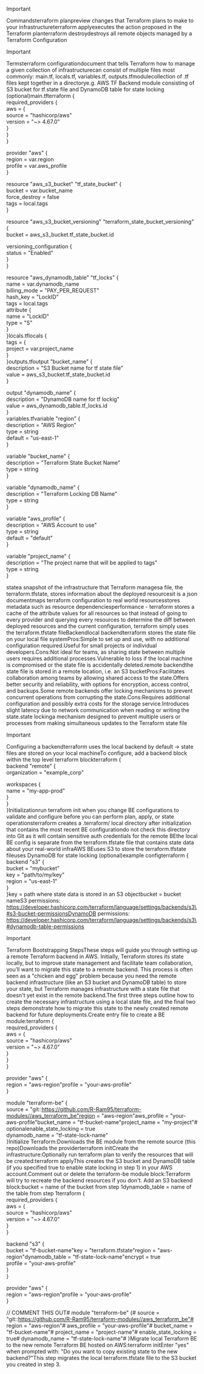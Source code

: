 > [!important]  
> Commandsterraform planpreview changes that Terraform plans to make to your infrastructureterraform applyexecutes the action proposed in the Terraform planterraform destroydestroys all remote objects managed by a Terraform Configuration  

  

> [!important]  
> Termsterraform configurationdocument that tells Terraform how to manage a given collection of infrastructurecan consist of multiple files most commonly: main.tf, locals.tf, variables.tf, outputs.tfmodulecollection of .tf files kept together in a directorye.g. AWS TF Backend module consisting of S3 bucket for tf.state file and DynamoDB table for state locking (optional)main.tfterraform {  
required_providers {  
aws = {  
source = "hashicorp/aws"  
version = "~> 4.67.0"  
}  
}  
}  
  
provider "aws" {  
region = var.region  
profile = var.aws_profile  
}  
  
resource "aws_s3_bucket" "tf_state_bucket" {  
bucket = var.bucket_name  
force_destroy = false  
tags = local.tags  
}  
  
resource "aws_s3_bucket_versioning" "terraform_state_bucket_versioning" {  
bucket = aws_s3_bucket.tf_state_bucket.id  
  
versioning_configuration {  
status = "Enabled"  
}  
}  
  
resource "aws_dynamodb_table" "tf_locks" {  
name = var.dynamodb_name  
billing_mode = "PAY_PER_REQUEST"  
hash_key = "LockID"  
tags = local.tags  
attribute {  
name = "LockID"  
type = "S"  
}  
}locals.tflocals {  
tags = {  
project = var.project_name  
}  
}outputs.tfoutput "bucket_name" {  
description = "S3 Bucket name for tf state file"  
value = aws_s3_bucket.tf_state_bucket.id  
}  
  
output "dynamodb_name" {  
description = "DynamoDB name for tf lockig"  
value = aws_dynamodb_table.tf_locks.id  
}  
variables.tfvariable "region" {  
description = "AWS Region"  
type = string  
default = "us-east-1"  
}  
  
variable "bucket_name" {  
description = "Terraform State Bucket Name"  
type = string  
}  
  
variable "dynamodb_name" {  
description = "Terraform Locking DB Name"  
type = string  
}  
  
variable "aws_profile" {  
description = "AWS Account to use"  
type = string  
default = "default"  
}  
  
variable "project_name" {  
description = "The project name that will be applied to tags"  
type = string  
}  
  
  
statea snapshot of the infrastructure that Terraform managesa file, the terraform.tfstate, stores information about the deployed resourcesit is a json documentmaps terraform configuration to real world resourcesstores metadata such as resource dependenciesperformance - terraform stores a cache of the attribute values for all resources so that instead of going to every provider and querying every resources to determine the diff between deployed resources and the current configuration, terraform simply uses the terraform.tfstate fileBackendlocal backendterraform stores the state file on your local file systemPros:Simple to set up and use, with no additional configuration required.Useful for small projects or individual developers.Cons:Not ideal for teams, as sharing state between multiple users requires additional processes.Vulnerable to loss if the local machine is compromised or the state file is accidentally deleted.remote backendthe state file is stored in a remote location, i.e. an S3 bucketPros:Facilitates collaboration among teams by allowing shared access to the state.Offers better security and reliability, with options for encryption, access control, and backups.Some remote backends offer locking mechanisms to prevent concurrent operations from corrupting the state.Cons:Requires additional configuration and possibly extra costs for the storage service.Introduces slight latency due to network communication when reading or writing the state.state lockinga mechanism designed to prevent multiple users or processes from making simultaneous updates to the Terraform state file  

  

> [!important]  
> Configuring a backendterraform uses the local backend by default → state files are stored on your local machineTo configure, add a backend block within the top level terraform blockterraform {  
backend "remote" {  
organization = "example_corp"  
  
workspaces {  
name = "my-app-prod"  
}  
}  
}Initializationrun terraform init when you change BE configurations to validate and configure before you can perform plan, apply, or state operationsterraform creates a .terraform/ local directory after initialization that contains the most recent BE configurationdo not check this directory into Git as it will contain sensitive auth credentials for the remote BEthe local BE config is separate from the terraform.tfstate file that contains state data about your real-world infraAWS BEuses S3 to store the terraform.tfstate fileuses DynamoDB for state locking (optional)example configterraform {  
backend "s3" {  
bucket = "mybucket"  
key = "path/to/my/key"  
region = "us-east-1"  
}  
}key = path where state data is stored in an S3 objectbucket = bucket nameS3 permissions: https://developer.hashicorp.com/terraform/language/settings/backends/s3\#s3-bucket-permissionsDynamoDB permissions: https://developer.hashicorp.com/terraform/language/settings/backends/s3\#dynamodb-table-permissions  

  

> [!important]  
> Terraform Bootstrapping StepsThese steps will guide you through setting up a remote Terraform backend in AWS. Initially, Terraform stores its state locally, but to improve state management and facilitate team collaboration, you’ll want to migrate this state to a remote backend. This process is often seen as a "chicken and egg" problem because you need the remote backend infrastructure (like an S3 bucket and DynamoDB table) to store your state, but Terraform manages infrastructure with a state file that doesn't yet exist in the remote backend.The first three steps outline how to create the necessary infrastructure using a local state file, and the final two steps demonstrate how to migrate this state to the newly created remote backend for future deployments.Create entry file to create a BE module:terraform {  
required_providers {  
aws = {  
source = "hashicorp/aws"  
version = "~> 4.67.0"  
}  
}  
}  
  
provider "aws" {  
region = "aws-region"profile = "your-aws-profile"  
}  
  
module "terraform-be" {  
source = "git::https://github.com/R-Ram95/terraform-modules//aws_terraform_be"region = "aws-region"aws_profile = "your-aws-profile"bucket_name = "tf-bucket-name"project_name = "my-project"# optionalenable_state_locking = true  
dynamodb_name = "tf-state-lock-name"  
}Initialize Terraform:Downloads the BE module from the remote source (this repo)Downloads the providerterraform initCreate the infrastructure:Optionally run terraform plan to verify the resources that will be created:terraform applyThis creates the S3 bucket and DynamoDB table (if you specified true to enable state locking in step 1) in your AWS account.Comment out or delete the terraform-be module block:Terraform will try to recreate the backend resources if you don't. Add an S3 backend block:bucket = name of the bucket from step 1dynamodb_table = name of the table from step 1terraform {  
required_providers {  
aws = {  
source = "hashicorp/aws"  
version = "~> 4.67.0"  
}  
}  
  
backend "s3" {  
bucket = "tf-bucket-name"key = "terraform.tfstate"region = "aws-region"dynamodb_table = "tf-state-lock-name"encrypt = true  
profile = "your-aws-profile"  
}  
}  
  
provider "aws" {  
region = "aws-region"profile = "your-aws-profile"  
}  
  
// COMMENT THIS OUT# module "terraform-be" {# source = "git::https://github.com/R-Ram95/terraform-modules//aws_terraform_be"# region = "aws-region"# aws_profile = "your-aws-profile"# bucket_name = "tf-bucket-name"# project_name = "project-name"# enable_state_locking = true# dynamodb_name = "tf-state-lock-name"# }Migrate local Terraform BE to the new remote Terraform BE hosted on AWS:terraform initEnter "yes" when prompted with: "Do you want to copy existing state to the new backend?"This step migrates the local terraform.tfstate file to the S3 bucket you created in step 3.
